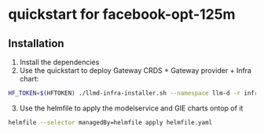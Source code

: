 # quickstart for facebook-opt-125m

## Installation

1. Install the dependencies
2. Use the quickstart to deploy Gateway CRDS + Gateway provider + Infra chart:
```bash
HF_TOKEN=$(HFTOKEN) ./llmd-infra-installer.sh --namespace llm-d -r infra-pd -j kgateway
```

3. Use the helmfile to apply the modelservice and GIE charts ontop of it
```bash
helmfile --selector managedBy=helmfile apply helmfile.yaml
```

